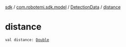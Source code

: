 [sdk](../../index.md) / [com.robotemi.sdk.model](../index.md) / [DetectionData](index.md) / [distance](./distance.md)

# distance

`val distance: `[`Double`](https://kotlinlang.org/api/latest/jvm/stdlib/kotlin/-double/index.html)